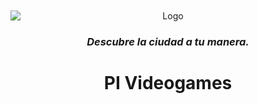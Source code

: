<div align="center">
<img style=" margin-left:auto;margin-right:auto;display:block;margin-top:10px;"  alt="Logo" src="https://explore-games.vercel.app/src/assets/logo.png">

  <h3><em>Descubre la ciudad a tu manera.</em></h3>

# PI Videogames 

